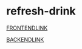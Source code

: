 # refresh-drink
[FRONTENDLINK](https://frontend.tamirug2015.repl.co)



[BACKENDLINK](https://backend.tamirug2015.repl.co)
